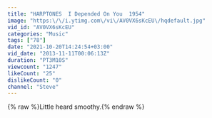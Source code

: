 ```yaml
---
title: "HARPTONES  I Depended On You  1954"
image: "https:\/\/i.ytimg.com\/vi\/AV0VX6sKcEU\/hqdefault.jpg"
vid_id: "AV0VX6sKcEU"
categories: "Music"
tags: ["78"]
date: "2021-10-20T14:24:54+03:00"
vid_date: "2013-11-11T00:06:13Z"
duration: "PT3M10S"
viewcount: "1247"
likeCount: "25"
dislikeCount: "0"
channel: "Steve"
---
```

{% raw %}Little heard smoothy.{% endraw %}
